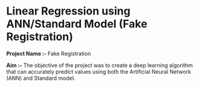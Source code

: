 # Linear Regression using ANN/Standard Model (Fake Registration)

<b> Project Name :- </b> Fake Registration

<b> Aim :- </b>  The objective of the project was to create a deep learning algorithm that can accurately predict values using both the Artificial Neural Network (ANN) and Standard model.

